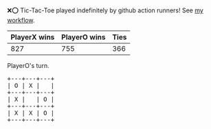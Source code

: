 :x::o: Tic-Tac-Toe played indefinitely by github action runners! See [my workflow](.github/workflows/play.yaml).

|PlayerX wins|PlayerO wins|Ties|
|-|-|-|
|827|755|366|

PlayerO's turn.

<pre>
+---+---+---+
| O | X |   |
+---+---+---+
| X |   | O |
+---+---+---+
| X | X | O |
+---+---+---+
</pre>